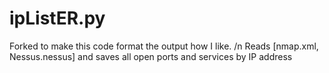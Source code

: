 # ipListER.py
Forked to make this code format the output how I like. /n
Reads [nmap.xml, Nessus.nessus] and saves all open ports and services by IP address
